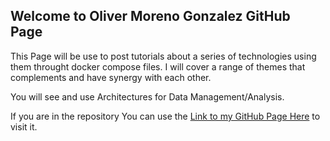 ## Welcome to Oliver Moreno Gonzalez GitHub Page

This Page will be use to post tutorials about a series of technologies using them throught docker compose files.
I will cover a range of themes that complements and have synergy with each other.

You will see and use Architectures for Data Management/Analysis.

If you are in the repository You can use the [Link to my GitHub Page Here](https://olivermorenogonzalez.github.io/data-stacks/) to visit it.

